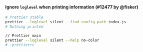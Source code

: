 #### Ignore `loglevel` when printing information (#12477 by @fisker)

<!-- prettier-ignore -->
```bash
# Prettier stable
prettier --loglevel silent --find-config-path index.js
# Nothing printed

// Prettier main
prettier --loglevel silent --help no-color
# .prettierrc
```
